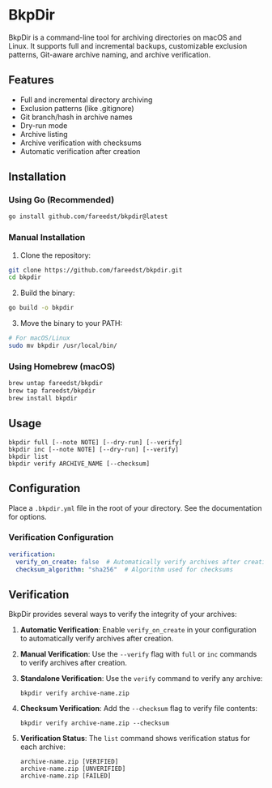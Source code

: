 # BkpDir

BkpDir is a command-line tool for archiving directories on macOS and Linux. It supports full and incremental backups, customizable exclusion patterns, Git-aware archive naming, and archive verification.

## Features
- Full and incremental directory archiving
- Exclusion patterns (like .gitignore)
- Git branch/hash in archive names
- Dry-run mode
- Archive listing
- Archive verification with checksums
- Automatic verification after creation

## Installation

### Using Go (Recommended)
```bash
go install github.com/fareedst/bkpdir@latest
```

### Manual Installation
1. Clone the repository:
```bash
git clone https://github.com/fareedst/bkpdir.git
cd bkpdir
```

2. Build the binary:
```bash
go build -o bkpdir
```

3. Move the binary to your PATH:
```bash
# For macOS/Linux
sudo mv bkpdir /usr/local/bin/
```

### Using Homebrew (macOS)
```bash
brew untap fareedst/bkpdir
brew tap fareedst/bkpdir
brew install bkpdir
```

## Usage

```
bkpdir full [--note NOTE] [--dry-run] [--verify]
bkpdir inc [--note NOTE] [--dry-run] [--verify]
bkpdir list
bkpdir verify ARCHIVE_NAME [--checksum]
```

## Configuration
Place a `.bkpdir.yml` file in the root of your directory. See the documentation for options.

### Verification Configuration
```yaml
verification:
  verify_on_create: false  # Automatically verify archives after creation
  checksum_algorithm: "sha256"  # Algorithm used for checksums
```

## Verification
BkpDir provides several ways to verify the integrity of your archives:

1. **Automatic Verification**: Enable `verify_on_create` in your configuration to automatically verify archives after creation.

2. **Manual Verification**: Use the `--verify` flag with `full` or `inc` commands to verify archives after creation.

3. **Standalone Verification**: Use the `verify` command to verify any archive:
   ```
   bkpdir verify archive-name.zip
   ```

4. **Checksum Verification**: Add the `--checksum` flag to verify file contents:
   ```
   bkpdir verify archive-name.zip --checksum
   ```

5. **Verification Status**: The `list` command shows verification status for each archive:
   ```
   archive-name.zip [VERIFIED]
   archive-name.zip [UNVERIFIED]
   archive-name.zip [FAILED]
   ``` 